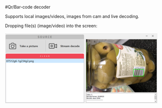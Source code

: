 #Qr/Bar-code decoder

Supports local images/videos, images from cam and live decoding.

Dropping file(s) (image/video) into the screen:

<img src="https://github.com/T0uchM3/Barcode-Detector/blob/master/Barcode-Detector/screenshots/Screenshot0.png">
